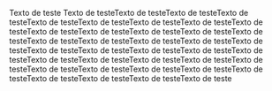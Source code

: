 Texto de teste
Texto de testeTexto de testeTexto de testeTexto de testeTexto de testeTexto de testeTexto de testeTexto de testeTexto de testeTexto de testeTexto de testeTexto de testeTexto de testeTexto de testeTexto de testeTexto de testeTexto de testeTexto de testeTexto de testeTexto de testeTexto de testeTexto de testeTexto de testeTexto de testeTexto de testeTexto de testeTexto de testeTexto de testeTexto de testeTexto de testeTexto de testeTexto de testeTexto de testeTexto de testeTexto de testeTexto de testeTexto de testeTexto de teste
